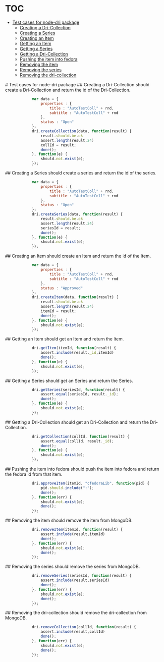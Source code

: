 # TOC
   - [Test cases for node-dri package](#test-cases-for-node-dri-package)
     - [Creating a Dri-Collection](#test-cases-for-node-dri-package-creating-a-dri-collection)
     - [Creating a Series](#test-cases-for-node-dri-package-creating-a-series)
     - [Creating an Item](#test-cases-for-node-dri-package-creating-an-item)
     - [Getting an Item](#test-cases-for-node-dri-package-getting-an-item)
     - [Getting a Series](#test-cases-for-node-dri-package-getting-a-series)
     - [Getting a Dri-Collection](#test-cases-for-node-dri-package-getting-a-dri-collection)
     - [Pushing the item into fedora](#test-cases-for-node-dri-package-pushing-the-item-into-fedora)
     - [Removing the item ](#test-cases-for-node-dri-package-removing-the-item-)
     - [Removing the series ](#test-cases-for-node-dri-package-removing-the-series-)
     - [Removing the dri-collection ](#test-cases-for-node-dri-package-removing-the-dri-collection-)
<a name="" />
 
<a name="test-cases-for-node-dri-package" />
# Test cases for node-dri package
<a name="test-cases-for-node-dri-package-creating-a-dri-collection" />
## Creating a Dri-Collection
should create a Dri-Collection and return the id of the Dri-Collection.

```js
			var data = {
				properties : {
					title : "AutoTestColl" + rnd,
					subtitle : "AutoTestColl" + rnd
				},
				status : "Open"
			};
			dri.createCollection(data, function(result) {
				result.should.be.ok
				assert.length(result,24)
				collId = result;
				done();
			}, function(e) {
				should.not.exist(e);
			});
```

<a name="test-cases-for-node-dri-package-creating-a-series" />
## Creating a Series
should create a series and return the id of the series.

```js
			var data = {
				properties : {
					title : "AutoTestColl" + rnd,
					subtitle : "AutoTestColl" + rnd
				},
				status : "Open"
			};
			dri.createSeries(data, function(result) {
				result.should.be.ok
				assert.length(result,24)
				seriesId = result;
				done();
			}, function(e) {
				should.not.exist(e);
			});
```

<a name="test-cases-for-node-dri-package-creating-an-item" />
## Creating an Item
should create an Item and return the id of the Item.

```js
			var data = {
				properties : {
					title : "AutoTestColl" + rnd,
					subtitle : "AutoTestColl" + rnd
				},
				status : "Approved"
			};
			dri.createItem(data, function(result) {
				result.should.be.ok
				assert.length(result,24)
				itemId = result;
				done();
			}, function(e) {
				should.not.exist(e);
			});
```

<a name="test-cases-for-node-dri-package-getting-an-item" />
## Getting an Item
should get an Item and return the Item.

```js
			dri.getItem(itemId, function(result) {
				assert.include(result._id,itemId)
				done();
			}, function(e) {
				should.not.exist(e);
			});
```

<a name="test-cases-for-node-dri-package-getting-a-series" />
## Getting a Series
should get an Series and return the Series.

```js
			dri.getSeries(seriesId, function(result) {
				assert.equal(seriesId, result._id);
				done();
			}, function(e) {
				should.not.exist(e);
			});
```

<a name="test-cases-for-node-dri-package-getting-a-dri-collection" />
## Getting a Dri-Collection
should get an Dri-Collection and return the Dri-Collection.

```js
			dri.getCollection(collId, function(result) {
				assert.equal(collId, result._id);
				done();
			}, function(e) {
				should.not.exist(e);
			});
```

<a name="test-cases-for-node-dri-package-pushing-the-item-into-fedora" />
## Pushing the item into fedora
should push the item into fedora and return the fedora id from that item.

```js
			dri.approveItem(itemId, "cfedoraLib", function(pid) {
				pid.should.include(":");
				done();
			}, function(err) {
				should.not.exist(e);
				done();
			});
```

<a name="test-cases-for-node-dri-package-removing-the-item-" />
## Removing the item 
should remove the item from MongoDB.

```js
			dri.removeItem(itemId, function(result) {
				assert.include(result,itemId)
				done();
			}, function(err) {
				should.not.exist(e);
				done();
			});
```

<a name="test-cases-for-node-dri-package-removing-the-series-" />
## Removing the series 
should remove the series from MongoDB.

```js
			dri.removeSeries(seriesId, function(result) {
				assert.include(result,seriesId)
				done();
			}, function(err) {
				should.not.exist(e);
				done();
			});
```

<a name="test-cases-for-node-dri-package-removing-the-dri-collection-" />
## Removing the dri-collection 
should remove the dri-collection from MongoDB.

```js
			dri.removeCollection(collId, function(result) {
				assert.include(result,collId)
				done();
			}, function(err) {
				should.not.exist(e);
				done();
			});
```

